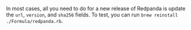 In most cases, all you need to do for a new release of Redpanda is update the `url`, `version`, and `sha256` fields. To test, you can run `brew reinstall ./Formula/redpanda.rb`.